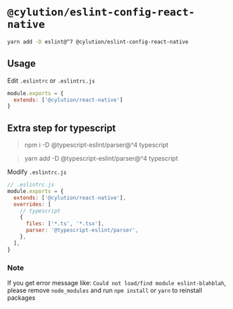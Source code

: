 # `@cylution/eslint-config-react-native`

```bash
yarn add -D eslint@^7 @cylution/eslint-config-react-native
```
## Usage

Edit ``.eslintrc`` or ``.eslintrc.js``
```js
module.exports = {
  extends: ['@cylution/react-native']
}
```

## Extra step for typescript
> npm i -D @typescript-eslint/parser@^4 typescript

> yarn add -D @typescript-eslint/parser@^4 typescript

Modify `.eslintrc.js`
```js
// .eslintrc.js
module.exports = {
  extends: ['@cylution/react-native'],
  overrides: [
    // typescript
    {
      files: ['*.ts', '*.tsx'],
      parser: '@typescript-eslint/parser',
    },
  ],
}
```

### Note
If you get error message like: `Could not load/find module eslint-blahblah`, please remove `node_modules` and run `npm install` or `yarn` to reinstall packages
